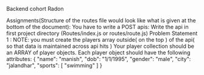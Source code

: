 
Backend cohort Radon

Assignments(Structure of the routes file would look like what is given at the bottom of the document):
You have to write a POST apis:
Write the api in first project directory (Routes/index.js or routes/route.js)
Problem Statement 1 :
NOTE: you must create the players array outside( on the top ) of the api( so that data is maintained across api hits )
Your player collection should be an ARRAY of player objects. Each player object should have the following attributes:
{
"name": "manish",
"dob": "1/1/1995",
"gender": "male",
"city": "jalandhar",
"sports": [
"swimming"
]
}

